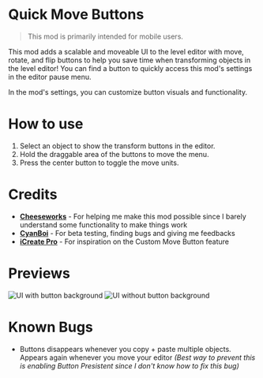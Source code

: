 # Quick Move Buttons

> <cg>This mod is primarily intended for mobile users.</c>

This mod adds a scalable and moveable UI to the level editor with move, rotate, and flip buttons to help you save time when transforming objects in the level editor! You can find a button to quickly access this mod's settings in the editor pause menu.

In the mod's settings, you can customize button visuals and functionality.

# How to use
1. Select an object to show the transform buttons in the editor.
2. Hold the draggable area of the buttons to move the menu.
3. Press the center button to toggle the move units.

# Credits
- **[Cheeseworks](user:6408873)** - For helping me make this mod possible since I barely understand some functionality to make things work
- **[CyanBoi](user:14497367)** - For beta testing, finding bugs and giving me feedbacks
- **[iCreate Pro](https://icreate.pro/)** - For inspiration on the Custom Move Button feature

# Previews
![UI with button background](arcticwoof.quickmovebuttons/preview-1.png)
![UI without button background](arcticwoof.quickmovebuttons/preview-2.png)

# Known Bugs
- Buttons disappears whenever you copy + paste multiple objects. Appears again whenever you move your editor 
*(Best way to prevent this is enabling Button Presistent since I don't know how to fix this bug)*